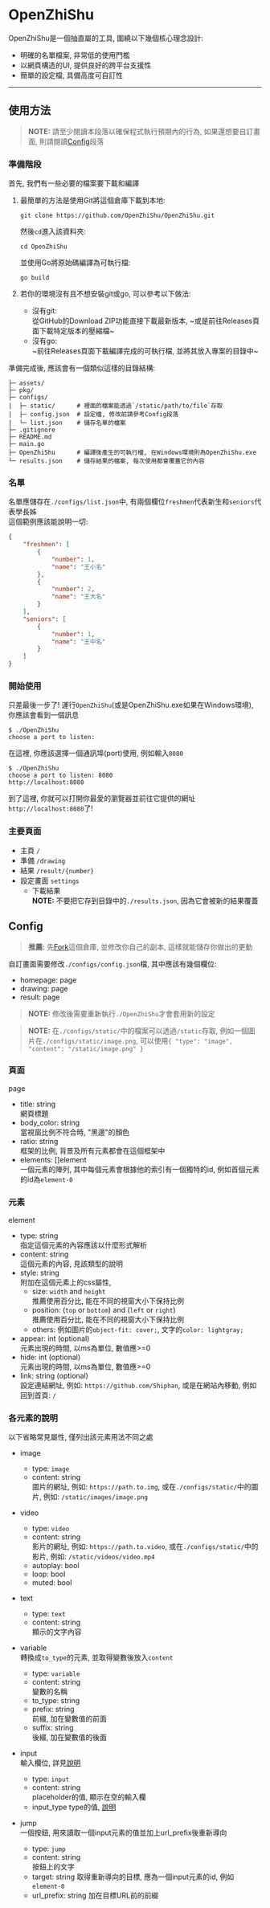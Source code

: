 # OpenZhiShu

OpenZhiShu是一個抽直屬的工具, 圍繞以下幾個核心理念設計:
- 明確的名單檔案, 非常低的使用門檻
- 以網頁構造的UI, 提供良好的跨平台支援性
- 簡單的設定檔, 具備高度可自訂性

---

## 使用方法

> **NOTE:** 請至少閱讀本段落以確保程式執行預期內的行為, 如果還想要自訂畫面, 則請閱讀[Config](#config)段落  

### 準備階段

首先, 我們有一些必要的檔案要下載和編譯
1. 最簡單的方法是使用Git將這個倉庫下載到本地:
    ```
    git clone https://github.com/OpenZhiShu/OpenZhiShu.git
    ```
    然後`cd`進入該資料夾:
    ```
    cd OpenZhiShu
    ```
    並使用Go將原始碼編譯為可執行檔:
    ```
    go build
    ```

3. 若你的環境沒有且不想安裝git或go, 可以參考以下做法:
    - 沒有git:  
        從GitHub的Download ZIP功能直接下載最新版本, ~或是前往Releases頁面下載特定版本的壓縮檔~
    - 沒有go:  
        ~前往Releases頁面下載編譯完成的可執行檔, 並將其放入專案的目錄中~

準備完成後, 應該會有一個類似這樣的目錄結構:
```
├─ assets/
├─ pkg/
├─ configs/
|  ├─ static/      # 裡面的檔案能透過`/static/path/to/file`存取
|  ├─ config.json  # 設定檔, 修改前請參考Config段落
|  └─ list.json    # 儲存名單的檔案
├─ .gitignore
├─ README.md
├─ main.go
├─ OpenZhiShu      # 編譯後產生的可執行檔, 在Windows環境則為OpenZhiShu.exe
└─ results.json    # 儲存結果的檔案, 每次使用都會覆蓋它的內容
```

### 名單

名單應儲存在`./configs/list.json`中, 有兩個欄位`freshmen`代表新生和`seniors`代表學長姊  
這個範例應該能說明一切:

```json
{
    "freshmen": [
        {
            "number": 1,
            "name": "王小名"
        },
        {
            "number": 2,
            "name": "王大名"
        }
    ],
    "seniors": [
        {
            "number": 1,
            "name": "王中名"
        }
    ]
}
```

### 開始使用

只差最後一步了! 運行`OpenZhiShu`(或是OpenZhiShu.exe如果在Windows環境), 你應該會看到一個訊息
```
$ ./OpenZhiShu
choose a port to listen: 
```
在這裡, 你應該選擇一個通訊埠(port)使用, 例如輸入`8080`
```
$ ./OpenZhiShu
choose a port to listen: 8080
http://localhost:8080
```
到了這裡, 你就可以打開你最愛的瀏覽器並前往它提供的網址`http://localhost:8080`了!

### 主要頁面

- 主頁 `/`
- 準備 `/drawing`
- 結果 `/result/{number}`
- 設定畫面 `settings`
    - 下載結果  
      **NOTE:** 不要把它存到目錄中的`./results.json`, 因為它會被新的結果覆蓋

## Config

> **推薦:** 先[Fork](https://github.com/OpenZhiShu/OpenZhiShu/fork)這個倉庫, 並修改你自己的副本, 這樣就能儲存你做出的更動

自訂畫面需要修改`./configs/config.json`檔, 其中應該有幾個欄位:
- homepage: page
- drawing: page
- result: page

> **NOTE:** 修改後需要重新執行`./OpenZhiShu`才會套用新的設定

> **NOTE:** 在`./configs/static/`中的檔案可以透過`/static`存取, 例如一個圖片在`./configs/static/image.png`, 可以使用`{ "type": "image", "content": "/static/image.png" }`

### 頁面

page

- title: string  
    網頁標題
- body_color: string  
    當視窗比例不符合時, "黑邊"的顏色
- ratio: string  
    框架的比例, 背景及所有元素都會在這個框架中
- elements: []element  
    一個元素的陣列, 其中每個元素會根據他的索引有一個獨特的id, 例如首個元素的id為`element-0`

### 元素

element

- type: string  
    指定這個元素的內容應該以什麼形式解析
- content: string  
    這個元素的內容, 見該類型的說明
- style: string  
    附加在這個元素上的css屬性, 
    - size: `width` and `height`  
        推薦使用百分比, 能在不同的視窗大小下保持比例
    - position: (`top` or `bottom`) and (`left` or `right`)  
        推薦使用百分比, 能在不同的視窗大小下保持比例
    - others: 例如圖片的`object-fit: cover;`, 文字的`color: lightgray;`
- appear: int (optional)  
    元素出現的時間, 以ms為單位, 數值應>=0
- hide: int (optional)  
    元素出現的時間, 以ms為單位, 數值應>=0
- link: string (optional)  
    設定連結網址, 例如: `https://github.com/Shiphan`, 或是在網站內移動, 例如回到首頁: `/`

### 各元素的說明

以下省略常見屬性, 僅列出該元素用法不同之處

- image
    - type: `image`
    - content: string  
        圖片的網址, 例如: `https://path.to.img`, 或在`./configs/static/`中的圖片, 例如: `/static/images/image.png`
- video
    - type: `video`
    - content: string  
        影片的網址, 例如: `https://path.to.video`, 或在`./configs/static/`中的影片, 例如: `/static/videos/video.mp4`
    - autoplay: bool
    - loop: bool
    - muted: bool
- text
    - type: `text`
    - content: string  
        顯示的文字內容
- variable  
    轉換成`to_type`的元素, 並取得變數後放入`content`
    - type: `variable`
    - content: string  
        變數的名稱
    - to_type: string
    - prefix: string  
        前綴, 加在變數值的前面
    - suffix: string  
        後綴, 加在變數值的後面

- input  
    輸入欄位, 詳見[說明](https://developer.mozilla.org/en-US/docs/Web/HTML/Element/input)
    - type: `input`
    - content: string  
        placeholder的值, 顯示在空的輸入欄
    - input_type
        type的值, [說明](https://developer.mozilla.org/en-US/docs/Web/HTML/Element/input#input_types)

- jump  
    一個按鈕, 用來讀取一個input元素的值並加上url_prefix後重新導向
    - type: `jump`
    - content: string  
        按鈕上的文字
    - target: string
        取得重新導向的目標, 應為一個input元素的id, 例如`element-0`
    - url_prefix: string
        加在目標URL前的前綴
